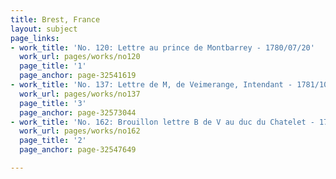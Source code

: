 ```yaml
---
title: Brest, France
layout: subject
page_links:
- work_title: 'No. 120: Lettre au prince de Montbarrey - 1780/07/20'
  work_url: pages/works/no120
  page_title: '1'
  page_anchor: page-32541619
- work_title: 'No. 137: Lettre de M, de Veimerange, Intendant - 1781/10/06'
  work_url: pages/works/no137
  page_title: '3'
  page_anchor: page-32573044
- work_title: 'No. 162: Brouillon lettre B de V au duc du Chatelet - 1781/05/12'
  work_url: pages/works/no162
  page_title: '2'
  page_anchor: page-32547649

---
```

